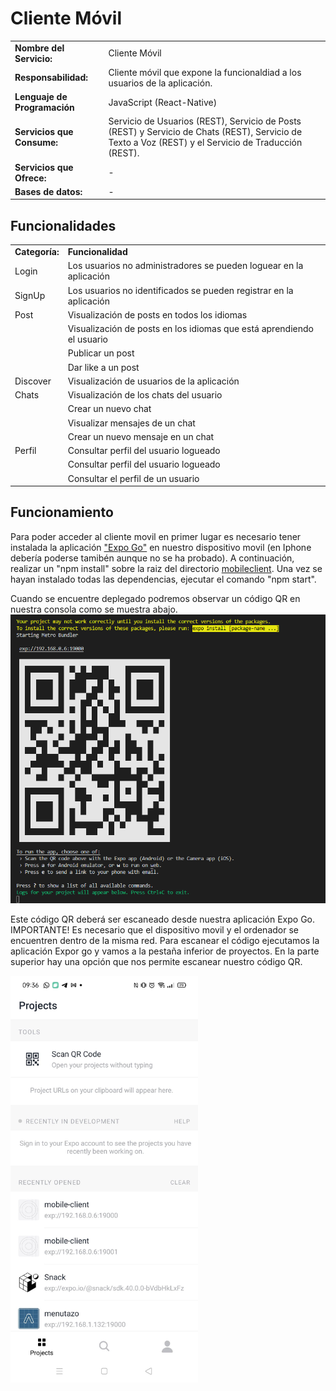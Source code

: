 # Cliente Móvil

|||
|-|-|
|**Nombre del Servicio:**|Cliente Móvil|
|**Responsabilidad:**|Cliente móvil que expone la funcionaldiad a los usuarios de la aplicación.|
|**Lenguaje de Programación**|JavaScript (React-Native)|
|**Servicios que Consume:**|Servicio de Usuarios (REST), Servicio de Posts (REST) y Servicio de Chats (REST), Servicio de Texto a Voz (REST) y el Servicio de Traducción (REST).|
|**Servicios que Ofrece:**|-|
|**Bases de datos:**|-|

## Funcionalidades

|||
|-|-|
|**Categoría:**|**Funcionalidad**|
|Login|Los usuarios no administradores se pueden loguear en la aplicación|
|SignUp|Los usuarios no identificados se pueden registrar en la aplicación|
|Post|Visualización de posts en todos los idiomas|
||Visualización de posts en los idiomas que está aprendiendo el usuario|
||Publicar un post|
||Dar like a un post|
|Discover|Visualización de usuarios de la aplicación|
|Chats|Visualización de los chats del usuario|
||Crear un nuevo chat|
||Visualizar mensajes de un chat|
||Crear un nuevo mensaje en un chat|
|Perfil|Consultar perfil del usuario logueado|
||Consultar perfil del usuario logueado|
||Consultar el perfil de un usuario|

## Funcionamiento
Para poder acceder al cliente movil en primer lugar es necesario tener instalada la aplicación ["Expo Go"](https://play.google.com/store/apps/details?id=host.exp.exponent&hl=es&gl=US) en nuestro dispositivo movil (en Iphone debería poderse tamibén aunque no se ha probado). A continuación, realizar un "npm install" sobre la raiz del directorio [mobileclient](../src/mobileclient). Una vez se hayan instalado todas las dependencias, ejecutar el comando "npm start".

Cuando se encuentre deplegado podremos observar un código QR en nuestra consola como se muestra abajo.
![](imgs/npm-start.png )

Este código  QR deberá ser escaneado desde nuestra aplicación Expo Go. IMPORTANTE! Es necesario que el dispositivo movil y el ordenador se encuentren dentro de la misma red.
Para escanear el código ejecutamos la aplicación Expor go y vamos a la pestaña inferior de proyectos. En la parte superior hay una opción que nos permite escanear nuestro código QR.

<img src="imgs/expo.png" alt="drawing" width="300"/>
